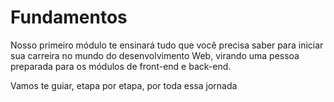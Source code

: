 # Fundamentos

Nosso primeiro módulo te ensinará tudo que você precisa saber para iniciar sua carreira no mundo do desenvolvimento Web, virando uma pessoa preparada para os módulos de front-end e back-end.

Vamos te guiar, etapa por etapa, por toda essa jornada
